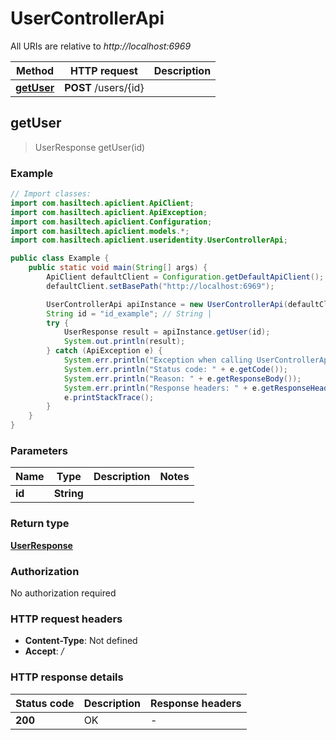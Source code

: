 # UserControllerApi

All URIs are relative to *http://localhost:6969*

Method | HTTP request | Description
------------- | ------------- | -------------
[**getUser**](UserControllerApi.md#getUser) | **POST** /users/{id} | 



## getUser

> UserResponse getUser(id)



### Example

```java
// Import classes:
import com.hasiltech.apiclient.ApiClient;
import com.hasiltech.apiclient.ApiException;
import com.hasiltech.apiclient.Configuration;
import com.hasiltech.apiclient.models.*;
import com.hasiltech.apiclient.useridentity.UserControllerApi;

public class Example {
    public static void main(String[] args) {
        ApiClient defaultClient = Configuration.getDefaultApiClient();
        defaultClient.setBasePath("http://localhost:6969");

        UserControllerApi apiInstance = new UserControllerApi(defaultClient);
        String id = "id_example"; // String | 
        try {
            UserResponse result = apiInstance.getUser(id);
            System.out.println(result);
        } catch (ApiException e) {
            System.err.println("Exception when calling UserControllerApi#getUser");
            System.err.println("Status code: " + e.getCode());
            System.err.println("Reason: " + e.getResponseBody());
            System.err.println("Response headers: " + e.getResponseHeaders());
            e.printStackTrace();
        }
    }
}
```

### Parameters


Name | Type | Description  | Notes
------------- | ------------- | ------------- | -------------
 **id** | **String**|  |

### Return type

[**UserResponse**](UserResponse.md)

### Authorization

No authorization required

### HTTP request headers

- **Content-Type**: Not defined
- **Accept**: */*

### HTTP response details
| Status code | Description | Response headers |
|-------------|-------------|------------------|
| **200** | OK |  -  |

